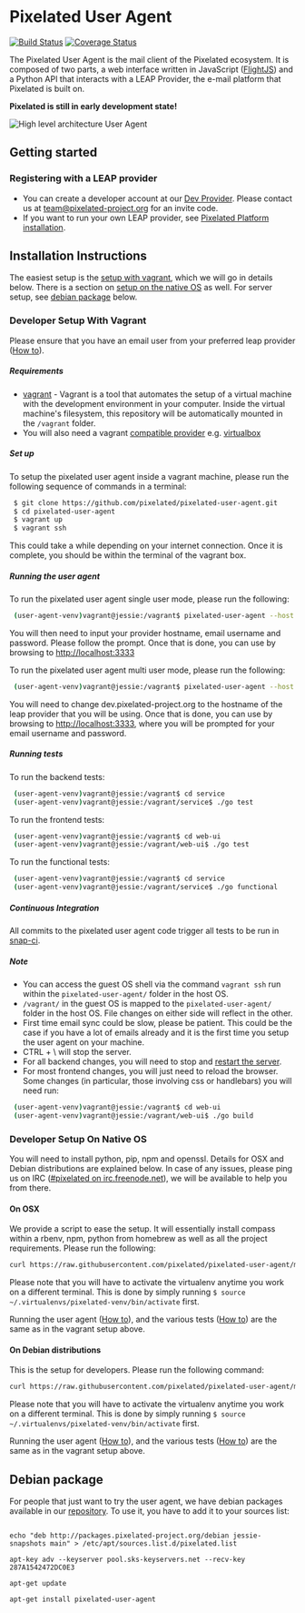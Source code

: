 Pixelated User Agent
====================

[![Build Status](https://snap-ci.com/pixelated/pixelated-user-agent/branch/master/build_image)](https://snap-ci.com/pixelated/pixelated-user-agent/branch/master) [
![Coverage Status](https://coveralls.io/repos/pixelated/pixelated-user-agent/badge.svg?branch=master)](https://coveralls.io/r/pixelated/pixelated-user-agent?branch=master)

The Pixelated User Agent is the mail client of the Pixelated ecosystem. It is composed of two parts, a web interface written in JavaScript ([FlightJS](https://flightjs.github.io/)) and a Python API that interacts with a LEAP Provider, the e-mail platform that Pixelated is built on.

**Pixelated is still in early development state!**

![High level architecture User Agent](https://pixelated-project.org/assets/images/pixelated-user-agent.png)



## Getting started

### Registering with a LEAP provider
  * You can create a developer account at our [Dev Provider](https://dev.pixelated-project.org/). Please contact us at team@pixelated-project.org for an invite code.
  * If you want to run your own LEAP provider, see [Pixelated Platform installation](https://github.com/pixelated/puppet-pixelated).

## Installation Instructions
The easiest setup is the [setup with vagrant](#developer-setup-with-vagrant), which we will go in details below. There is a section on [setup on the native OS](#developer-setup-on-native-os) as well.
For server setup, see [debian package](#debian-package) below.


### Developer Setup With Vagrant
Please ensure that you have an email user from your preferred leap provider ([How to](#registering-with-a-leap-provider)).

##### Requirements
  * [vagrant](https://www.vagrantup.com/downloads.html) - Vagrant is a tool that automates the setup of a virtual machine with the development environment in your computer. Inside the virtual machine's filesystem, this repository will be automatically mounted in the `/vagrant` folder.
  * You will also need a vagrant [compatible provider](https://www.vagrantup.com/docs/providers/) e.g. [virtualbox](https://www.virtualbox.org/wiki/Downloads)

##### Set up
To setup the pixelated user agent inside a vagrant machine, please run the following sequence of commands in a terminal:

```bash
 $ git clone https://github.com/pixelated/pixelated-user-agent.git
 $ cd pixelated-user-agent
 $ vagrant up
 $ vagrant ssh
```

This could take a while depending on your internet connection.
Once it is complete, you should be within the terminal of the vagrant box.

##### Running the user agent
To run the pixelated user agent single user mode, please run the following:

```bash
 (user-agent-venv)vagrant@jessie:/vagrant$ pixelated-user-agent --host 0.0.0.0
```
You will then need to input your provider hostname, email username and password. Please follow the prompt.
Once that is done, you can use by browsing to [http://localhost:3333](http://localhost:3333)

To run the pixelated user agent multi user mode, please run the following:
```bash
 (user-agent-venv)vagrant@jessie:/vagrant$ pixelated-user-agent --host 0.0.0.0 --multi-user --provider='dev.pixelated-project.org'
```
You will need to change dev.pixelated-project.org to the hostname of the leap provider that you will be using.
Once that is done, you can use by browsing to [http://localhost:3333](http://localhost:3333), where you will be prompted for your email username and password.

##### Running tests
To run the backend tests:

```bash
 (user-agent-venv)vagrant@jessie:/vagrant$ cd service
 (user-agent-venv)vagrant@jessie:/vagrant/service$ ./go test
```

To run the frontend tests:

```bash
 (user-agent-venv)vagrant@jessie:/vagrant$ cd web-ui
 (user-agent-venv)vagrant@jessie:/vagrant/web-ui$ ./go test
```

To run the functional tests:

```bash
 (user-agent-venv)vagrant@jessie:/vagrant$ cd service
 (user-agent-venv)vagrant@jessie:/vagrant/service$ ./go functional
```

##### Continuous Integration
All commits to the pixelated user agent code trigger all tests to be run in [snap-ci](https://snap-ci.com/pixelated/pixelated-user-agent/branch/master).

##### Note
* You can access the guest OS shell via the command `vagrant ssh` run within the `pixelated-user-agent/` folder in the host OS.
* `/vagrant/` in the guest OS is mapped to the `pixelated-user-agent/` folder in the host OS. File changes on either side will reflect in the other.
* First time email sync could be slow, please be patient. This could be the case if you have a lot of emails already and it is the first time you setup the user agent on your machine.
* CTRL + \ will stop the server.
* For all backend changes, you will need to stop and [restart the server](#running-the-user-agent).
* For most frontend changes, you will just need to reload the browser. Some changes (in particular, those involving css or handlebars) you will need run:
```bash
 (user-agent-venv)vagrant@jessie:/vagrant$ cd web-ui
 (user-agent-venv)vagrant@jessie:/vagrant/web-ui$ ./go build
```

### Developer Setup On Native OS
You will need to install python, pip, npm and openssl. Details for OSX and Debian distributions are explained below.
In case of any issues, please ping us on IRC ([#pixelated on irc.freenode.net](irc://irc.freenode.net/pixelated)), we will be available to help you from there.

#### On OSX
We provide a script to ease the setup. It will essentially install compass within a rbenv, npm, python from homebrew as well as all the project requirements. Please run the following:

```bash
curl https://raw.githubusercontent.com/pixelated/pixelated-user-agent/master/osx_setup.sh | sh
```

Please note that you will have to activate the virtualenv anytime you work on a different terminal. This is done by simply running `$ source ~/.virtualenvs/pixelated-venv/bin/activate` first.

Running the user agent ([How to](#running-the-user-agent)), and the various tests ([How to](#running-tests)) are the same as in the vagrant setup above.

#### On Debian distributions
This is the setup for developers. Please run the following command:

```bash
curl https://raw.githubusercontent.com/pixelated/pixelated-user-agent/master/debian_setup.sh | sh
```

Please note that you will have to activate the virtualenv anytime you work on a different terminal. This is done by simply running `$ source ~/.virtualenvs/pixelated-venv/bin/activate` first.

Running the user agent ([How to](#running-the-user-agent)), and the various tests ([How to](#running-tests)) are the same as in the vagrant setup above.

## Debian package

For people that just want to try the user agent, we have debian packages available in our [repository](http://packages.pixelated-project.org/debian/). To use it, you have to add it to your sources list:

```shell

echo "deb http://packages.pixelated-project.org/debian jessie-snapshots main" > /etc/apt/sources.list.d/pixelated.list

apt-key adv --keyserver pool.sks-keyservers.net --recv-key 287A1542472DC0E3

apt-get update

apt-get install pixelated-user-agent
```
